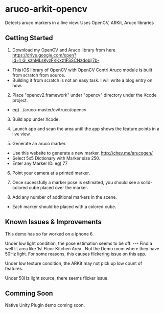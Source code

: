 # aruco-arkit-opencv
Detects aruco markers in a live view.  Uses OpenCV, ARKit, Aruco libraries


## Getting Started

1. Download my OpenCV and Aruco library from here.
https://drive.google.com/open?id=1_G_kzhMLsKyzFKKxz1FSSCNzdobjI7b-

- This iOS library of OpenCV with OpenCV Contri Aruco module is built from scratch from source.
- Building it from scratch is not an easy task.  I will write a blog entry on how.

2. Place "opencv2.framework" under "opencv" directory under the Xcode project.
- eg) ../aruco-master/cvAruco/opencv

3. Build app under Xcode.

4. Launch app and scan the area until the app shows the feature points in a live view.

5. Generate an aruco marker.
- Use this website to generate a new marker.  http://chev.me/arucogen/
- Select 5x5 Dictionary with Marker size 250.
- Enter any Marker ID.  eg) 77

6. Point your camera at a printed marker.

7. Once sucessfully a marker pose is estimated, you should see a solid-colored cube placed over the marker. 

8. Add any number of additional markers in the scene.  
- Each marker should be placed with a colored cube.


## Known Issues & Improvements

This demo has so far worked on a iphone 6.  

Under low light condition, the pose estimation seems to be off. 
--- Find a well lit area like 1st Floor Kitchen Area.. Not the Demo room where they have 50Hz light.  For some reasons, this causes flickering issue on this app.

Under low texture condition, the ARKit may not pick up low count of features.

Under 50Hz light source, there seems flicker issue.


## Comming Soon

Native Unity Plugin demo coming soon.


